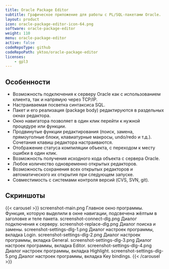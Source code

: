 ```yaml
---
title: Oracle Package Editor
subtitle: Графическое приложение для работы с PL/SQL-пакетами Oracle.
layout: product
icon: oracle-package-editor-icon-64.png
software: oracle-package-editor
weight: 110
menu: oracle-package-editor
active: false
codeRepoType: github
codeRepoPath: yktoo/oracle-package-editor
licenses:
    - gpl3
---
```


## Особенности

* Возможность подключения к серверу Oracle как с использованием клиента, так и напрямую через TCP/IP.
* Настраиваемая посветка синтаксиса SQL.
* Пакет и его реализация (package body) редактируются в раздельных окнах редактора.
* Окно навигатора позволяет в один клик перейти к нужной процедуре или функции.
* Продвинутые функции редактирования (поиск, замена, прямоуголные блоки, клавиатурные макросы, undo/redo и т.д.). Сочетания клавиш редактора настраиваются.
* Отображение статуса компиляции объекта, с переходом к месту ошибки в один клик.
* Возможность получения исходного кода объекта с сервера Oracle.
* Любое количество одновременно открытых редакторов.
* Возможность сохранения всех открытых редакторов и автоматического их открытия при следующем запуске.
* Совместимость с системами контроля версий (CVS, SVN, git).

## Скриншоты

{{< carousel >}}
    screenshot-main.png           Главное окно программы. Функция, которую выделили в окне навигации, подсвечена жёлтым в заголовке и теле пакета.
    screenshot-connect-dlg.png    Диалог подключения к серверу.
    screenshot-replace-dlg.png    Диалог поиска и замены.
    screenshot-settings-dlg-1.png Диалог настроек программы, вкладка Login.
    screenshot-settings-dlg-2.png Диалог настроек программы, вкладка General.
    screenshot-settings-dlg-3.png Диалог настроек программы, вкладка Editor.
    screenshot-settings-dlg-4.png Диалог настроек программы, вкладка Highlight.
    screenshot-settings-dlg-5.png Диалог настроек программы, вкладка Key bindings.
{{< /carousel >}}
